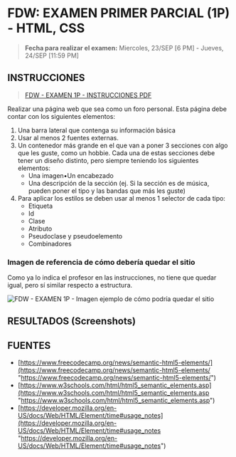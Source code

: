 # FDW: EXAMEN PRIMER PARCIAL (1P) - HTML, CSS

> **Fecha para realizar el examen:** Miercoles, 23/SEP [6 PM] - Jueves, 24/SEP
> [11:59 PM]

## INSTRUCCIONES

> [FDW - EXAMEN 1P - INSTRUCCIONES PDF](FDW_1P%20-%20INSTRUCCIONES%20Primer%20Examen%20Parcial%20-%2023-SEP-2021.pdf "FDW - EXAMEN 1P - INSTRUCCIONES PDF")

Realizar una página web que sea como un foro personal. Esta página debe contar
con los siguientes elementos:

1. Una barra lateral que contenga su información básica
2. Usar al menos 2 fuentes externas.
3. Un contenedor más grande en el que van a poner 3 secciones con algo que les
   guste, como un hobbie. Cada una de estas secciones debe tener un diseño
   distinto, pero siempre teniendo los siguientes elementos:
   - Una imagen•Un encabezado
   - Una descripción de la sección (ej. Si la sección es de música, pueden poner
     el tipo y las bandas que más les guste)
4. Para aplicar los estilos se deben usar al menos 1 selector de cada tipo:
   - Etiqueta
   - Id
   - Clase
   - Atributo
   - Pseudoclase y pseudoelemento
   - Combinadores

### Imagen de referencia de cómo debería quedar el sitio

Como ya lo indica el profesor en las instrucciones, no tiene que quedar igual,
pero sí similar respecto a estructura.

![FDW - EXAMEN 1P - Imagen ejemplo de cómo podría quedar el sitio](FDW_1P_ImagenEjemploResultadoProfe_Web%201920%20–%201.png "FDW - EXAMEN 1P - Imagen ejemplo de cómo podría quedar el sitio")

## RESULTADOS (Screenshots)

## FUENTES

- [https://www.freecodecamp.org/news/semantic-html5-elements/](https://www.freecodecamp.org/news/semantic-html5-elements/ "https://www.freecodecamp.org/news/semantic-html5-elements/")
- [https://www.w3schools.com/html/html5_semantic_elements.asp](https://www.w3schools.com/html/html5_semantic_elements.asp "https://www.w3schools.com/html/html5_semantic_elements.asp")
- [https://developer.mozilla.org/en-US/docs/Web/HTML/Element/time#usage_notes](https://developer.mozilla.org/en-US/docs/Web/HTML/Element/time#usage_notes "https://developer.mozilla.org/en-US/docs/Web/HTML/Element/time#usage_notes")
